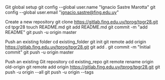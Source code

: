 Git global setup
git config --global user.name "Ignacio Sastre Marotta"
git config --global user.email "ignacio.sastre@fing.edu.uy"

Create a new repository
git clone https://gitlab.fing.edu.uy/tprog/tpgr28.git
cd tpgr28
touch README.md
git add README.md
git commit -m "add README"
git push -u origin master

Push an existing folder
cd existing_folder
git init
git remote add origin https://gitlab.fing.edu.uy/tprog/tpgr28.git
git add .
git commit -m "Initial commit"
git push -u origin master

Push an existing Git repository
cd existing_repo
git remote rename origin old-origin
git remote add origin https://gitlab.fing.edu.uy/tprog/tpgr28.git
git push -u origin --all
git push -u origin --tags
